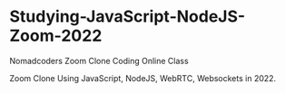 # Studying-JavaScript-NodeJS-Zoom-2022

Nomadcoders Zoom Clone Coding Online Class

Zoom Clone Using JavaScript, NodeJS, WebRTC, Websockets in 2022.
